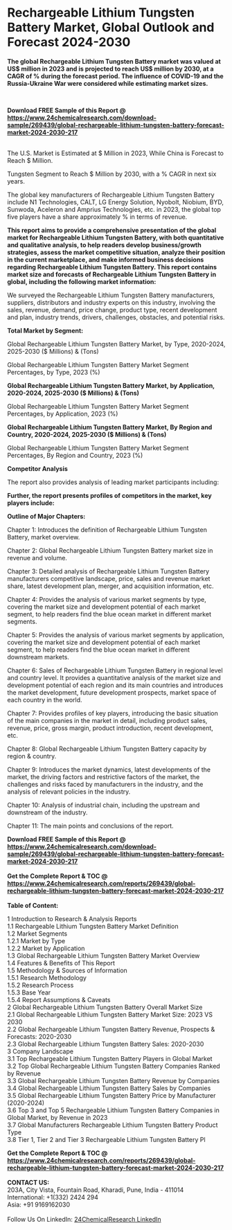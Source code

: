 <h1>Rechargeable Lithium Tungsten Battery Market, Global Outlook and Forecast 2024-2030</h1><p><strong>The global Rechargeable Lithium Tungsten Battery market was valued at US$ million in 2023 and is projected to reach US$ million by 2030, at a CAGR of % during the forecast period. The influence of COVID-19 and the Russia-Ukraine War were considered while estimating market sizes.</strong></p><p>
</p><p><strong> </strong></p><div><b>Download FREE Sample of this Report @ 
            <a href="https://www.24chemicalresearch.com/download-sample/269439/global-rechargeable-lithium-tungsten-battery-forecast-market-2024-2030-217">
            https://www.24chemicalresearch.com/download-sample/269439/global-rechargeable-lithium-tungsten-battery-forecast-market-2024-2030-217</a></b></div><br><p>
The U.S. Market is Estimated at $ Million in 2023, While China is Forecast to Reach $ Million.</p><p>
Tungsten Segment to Reach $ Million by 2030, with a % CAGR in next six years.</p><p>
The global key manufacturers of Rechargeable Lithium Tungsten Battery include N1 Technologies, CALT, LG Energy Solution, Nyobolt, Niobium, BYD, Sunwoda, Aceleron and Amprius Technologies, etc. in 2023, the global top five players have a share approximately % in terms of revenue.</p><p>
<strong>This report aims to provide a comprehensive presentation of the global market for Rechargeable Lithium Tungsten Battery, with both quantitative and qualitative analysis, to help readers develop business/growth strategies, assess the market competitive situation, analyze their position in the current marketplace, and make informed business decisions regarding Rechargeable Lithium Tungsten Battery. This report contains market size and forecasts of Rechargeable Lithium Tungsten Battery in global, including the following market information:</strong></p><p>
</p><p>
</p><p>We surveyed the Rechargeable Lithium Tungsten Battery manufacturers, suppliers, distributors and industry experts on this industry, involving the sales, revenue, demand, price change, product type, recent development and plan, industry trends, drivers, challenges, obstacles, and potential risks.</p><p>
<strong>Total Market by Segment:</strong></p><p>
Global Rechargeable Lithium Tungsten Battery Market, by Type, 2020-2024, 2025-2030 ($ Millions) &amp; (Tons)</p><p>
Global Rechargeable Lithium Tungsten Battery Market Segment Percentages, by Type, 2023 (%)</p><p>
</p><p>
</p><p><strong>Global Rechargeable Lithium Tungsten Battery Market, by Application, 2020-2024, 2025-2030 ($ Millions) &amp; (Tons)</strong></p><p>
Global Rechargeable Lithium Tungsten Battery Market Segment Percentages, by Application, 2023 (%)</p><p>
</p><p>
</p><p><strong>Global Rechargeable Lithium Tungsten Battery Market, By Region and Country, 2020-2024, 2025-2030 ($ Millions) &amp; (Tons)</strong></p><p>
Global Rechargeable Lithium Tungsten Battery Market Segment Percentages, By Region and Country, 2023 (%)</p><p>
</p><p>
</p><p><strong>Competitor Analysis</strong></p><p>
The report also provides analysis of leading market participants including:</p><p>
</p><p>
</p><p><strong>Further, the report presents profiles of competitors in the market, key players include:</strong></p><p>
</p><p>
</p><p><strong>Outline of Major Chapters:</strong></p><p>
Chapter 1: Introduces the definition of Rechargeable Lithium Tungsten Battery, market overview.</p><p>
Chapter 2: Global Rechargeable Lithium Tungsten Battery market size in revenue and volume.</p><p>
Chapter 3: Detailed analysis of Rechargeable Lithium Tungsten Battery manufacturers competitive landscape, price, sales and revenue market share, latest development plan, merger, and acquisition information, etc.</p><p>
Chapter 4: Provides the analysis of various market segments by type, covering the market size and development potential of each market segment, to help readers find the blue ocean market in different market segments.</p><p>
Chapter 5: Provides the analysis of various market segments by application, covering the market size and development potential of each market segment, to help readers find the blue ocean market in different downstream markets.</p><p>
Chapter 6: Sales of Rechargeable Lithium Tungsten Battery in regional level and country level. It provides a quantitative analysis of the market size and development potential of each region and its main countries and introduces the market development, future development prospects, market space of each country in the world.</p><p>
Chapter 7: Provides profiles of key players, introducing the basic situation of the main companies in the market in detail, including product sales, revenue, price, gross margin, product introduction, recent development, etc.</p><p>
Chapter 8: Global Rechargeable Lithium Tungsten Battery capacity by region &amp; country.</p><p>
Chapter 9: Introduces the market dynamics, latest developments of the market, the driving factors and restrictive factors of the market, the challenges and risks faced by manufacturers in the industry, and the analysis of relevant policies in the industry.</p><p>
Chapter 10: Analysis of industrial chain, including the upstream and downstream of the industry.</p><p>
Chapter 11: The main points and conclusions of the report.</p><div><b>Download FREE Sample of this Report @ 
            <a href="https://www.24chemicalresearch.com/download-sample/269439/global-rechargeable-lithium-tungsten-battery-forecast-market-2024-2030-217">
            https://www.24chemicalresearch.com/download-sample/269439/global-rechargeable-lithium-tungsten-battery-forecast-market-2024-2030-217</a></b></div><br><div><b>Get the Complete Report & TOC @ 
            <a href="https://www.24chemicalresearch.com/reports/269439/global-rechargeable-lithium-tungsten-battery-forecast-market-2024-2030-217">
            https://www.24chemicalresearch.com/reports/269439/global-rechargeable-lithium-tungsten-battery-forecast-market-2024-2030-217</a></b></div><br>
            <b>Table of Content:</b><p>1 Introduction to Research & Analysis Reports<br />
    1.1 Rechargeable Lithium Tungsten Battery Market Definition<br />
    1.2 Market Segments<br />
        1.2.1 Market by Type<br />
        1.2.2 Market by Application<br />
    1.3 Global Rechargeable Lithium Tungsten Battery Market Overview<br />
    1.4 Features & Benefits of This Report<br />
    1.5 Methodology & Sources of Information<br />
        1.5.1 Research Methodology<br />
        1.5.2 Research Process<br />
        1.5.3 Base Year<br />
        1.5.4 Report Assumptions & Caveats<br />
2 Global Rechargeable Lithium Tungsten Battery Overall Market Size<br />
    2.1 Global Rechargeable Lithium Tungsten Battery Market Size: 2023 VS 2030<br />
    2.2 Global Rechargeable Lithium Tungsten Battery Revenue, Prospects & Forecasts: 2020-2030<br />
    2.3 Global Rechargeable Lithium Tungsten Battery Sales: 2020-2030<br />
3 Company Landscape<br />
    3.1 Top Rechargeable Lithium Tungsten Battery Players in Global Market<br />
    3.2 Top Global Rechargeable Lithium Tungsten Battery Companies Ranked by Revenue<br />
    3.3 Global Rechargeable Lithium Tungsten Battery Revenue by Companies<br />
    3.4 Global Rechargeable Lithium Tungsten Battery Sales by Companies<br />
    3.5 Global Rechargeable Lithium Tungsten Battery Price by Manufacturer (2020-2024)<br />
    3.6 Top 3 and Top 5 Rechargeable Lithium Tungsten Battery Companies in Global Market, by Revenue in 2023<br />
    3.7 Global Manufacturers Rechargeable Lithium Tungsten Battery Product Type<br />
    3.8 Tier 1, Tier 2 and Tier 3 Rechargeable Lithium Tungsten Battery Pl</p><div><b>Get the Complete Report & TOC @ 
            <a href="https://www.24chemicalresearch.com/reports/269439/global-rechargeable-lithium-tungsten-battery-forecast-market-2024-2030-217">
            https://www.24chemicalresearch.com/reports/269439/global-rechargeable-lithium-tungsten-battery-forecast-market-2024-2030-217</a></b></div><br><b>CONTACT US:</b><br>
            203A, City Vista, Fountain Road, Kharadi, Pune, India - 411014<br>
            International: +1(332) 2424 294<br>
            Asia: +91 9169162030 <br><br>
            Follow Us On LinkedIn: <a href="https://www.linkedin.com/company/24chemicalresearch/">24ChemicalResearch LinkedIn</a>
